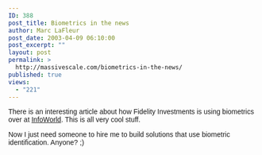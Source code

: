 ```yaml
---
ID: 388
post_title: Biometrics in the news
author: Marc LaFleur
post_date: 2003-04-09 06:10:00
post_excerpt: ""
layout: post
permalink: >
  http://massivescale.com/biometrics-in-the-news/
published: true
views:
  - "221"
---
```

<P><FONT face=Arial>There is an interesting article about how Fidelity Investments is using biometrics over at <A href="http://www.infoworld.com/article/03/04/08/HNfidelity_1.html" target=_blank>InfoWorld</A>. This is all very cool stuff.</FONT></P>
<P><FONT face=Arial>Now I just need someone to hire me to build solutions that use biometric identification. Anyone? ;)</FONT></P>